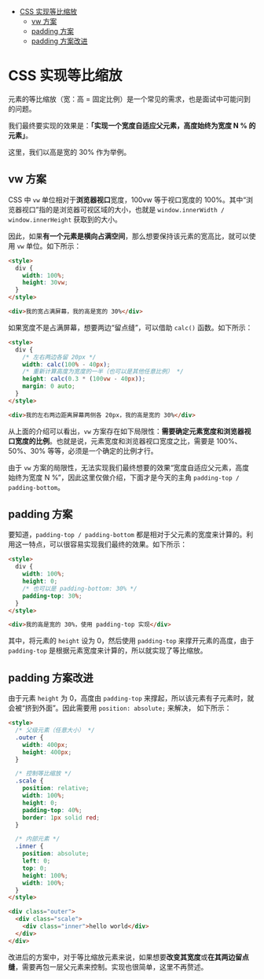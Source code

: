 - [CSS 实现等比缩放](#css-实现等比缩放)
  - [vw 方案](#vw-方案)
  - [padding 方案](#padding-方案)
  - [padding 方案改进](#padding-方案改进)

# CSS 实现等比缩放

元素的等比缩放（宽：高 = 固定比例）是一个常见的需求，也是面试中可能问到的问题。

我们最终要实现的效果是：**「实现一个宽度自适应父元素，高度始终为宽度 N % 的元素」**。

这里，我们以高是宽的 30% 作为举例。

## vw 方案

CSS 中 `vw` 单位相对于**浏览器视口**宽度，100vw 等于视口宽度的 100%。其中“浏览器视口”指的是浏览器可视区域的大小，也就是 `window.innerWidth / window.innerHeight` 获取到的大小。

因此，如果**有一个元素是横向占满空间**，那么想要保持该元素的宽高比，就可以使用 `vw` 单位。如下所示：

```html
<style>
  div {
    width: 100%;
    height: 30vw;
  }
</style>

<div>我的宽占满屏幕，我的高是宽的 30%</div>
```

如果宽度不是占满屏幕，想要两边“留点缝”，可以借助 `calc()` 函数。如下所示：

```html
<style>
  div {
    /* 左右两边各留 20px */
    width: calc(100% - 40px);
    /* 重新计算高度为宽度的一半（也可以是其他任意比例） */
    height: calc(0.3 * (100vw - 40px));
    margin: 0 auto;
  }
</style>

<div>我的左右两边距离屏幕两侧各 20px，我的高是宽的 30%</div>
```

从上面的介绍可以看出，`vw` 方案存在如下局限性：**需要确定元素宽度和浏览器视口宽度的比例**。也就是说，元素宽度和浏览器视口宽度之比，需要是 100%、50%、30% 等等，必须是一个确定的比例才行。

由于 `vw` 方案的局限性，无法实现我们最终想要的效果“宽度自适应父元素，高度始终为宽度 N %”，因此这里仅做介绍，下面才是今天的主角 `padding-top / padding-bottom`。

## padding 方案

要知道，`padding-top / padding-bottom` 都是相对于父元素的宽度来计算的。利用这一特点，可以很容易实现我们最终的效果。如下所示：

```html
<style>
  div {
    width: 100%;
    height: 0;
    /* 也可以是 padding-bottom: 30% */
    padding-top: 30%;
  }
</style>

<div>我的高是宽的 30%，使用 padding-top 实现</div>
```

其中，将元素的 `height` 设为 0，然后使用 `padding-top` 来撑开元素的高度，由于 `padding-top` 是根据元素宽度来计算的，所以就实现了等比缩放。

## padding 方案改进

由于元素 `height` 为 0，高度由 `padding-top` 来撑起，所以该元素有子元素时，就会被“挤到外面”。因此需要用 `position: absolute;` 来解决， 如下所示：

```html
<style>
  /* 父级元素（任意大小） */
  .outer {
    width: 400px;
    height: 400px;
  }

  /* 控制等比缩放 */
  .scale {
    position: relative;
    width: 100%;
    height: 0;
    padding-top: 40%;
    border: 1px solid red;
  }

  /* 内部元素 */
  .inner {
    position: absolute;
    left: 0;
    top: 0;
    height: 100%;
    width: 100%;
  }
</style>

<div class="outer">
  <div class="scale">
    <div class="inner">hello world</div>
  </div>
</div>
```

改进后的方案中，对于等比缩放元素来说，如果想要**改变其宽度**或**在其两边留点缝**，需要再包一层父元素来控制。实现也很简单，这里不再赘述。

